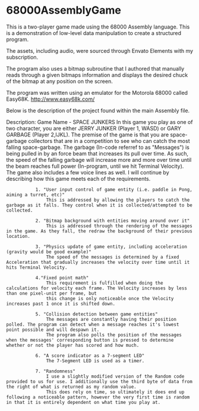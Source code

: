 # 68000AssemblyGame
This is a two-player game made using the 68000 Assembly language. 
This is a demonstration of low-level data manipulation to create a structured program.

The assets, including audio, were sourced through Envato Elements with my subscription. 

The program also uses a bitmap subroutine that I authored that manually reads through a given bitmaps information and displays the desired chuck of the bitmap at any position on the screen.

The program was written using an emulator for the Motorola 68000 called Easy68K. 
http://www.easy68k.com/

Below is the description of the project found within the main Assembly file.

 Description: Game Name - SPACE JUNKERS
               In this game you play as one of two character, you are either JERRY JUNKER (Player 1, WASD) or GARY GARBAGE (Player 2,IJKL).
               The premise of the game is that you are space-garbage collectors that are in a competition to see who can catch the most falling
               space-garbage. The garbage (In-code referref to as "Messages") is being pulled in by an force beam that increases its pull over time.
               As such, the speed of the falling garbage will increase more and more over time until the beam reaches full power (In-program, until we hit Terminal Velocity).
               The game also includes a few voice lines as well.
               I will continue by describing how this game meets each of the requirements.

               1. "User input control of game entity (i.e. paddle in Pong, aiming a turret, etc)"
                   This is addressed by allowing the players to catch the garbage as it falls. They control when it is collected/attempted to be collected.

               2. "Bitmap background with entities moving around over it"
                   This is addressed through the rendering of the messages in the game. As they fall, the redraw the background of their previous location.

               3. "Physics update of game entity, including acceleration (gravity would be good example)"
                   The speed of the messages is determined by a fixed Acceleration that gradually increases the velocity over time until it hits Terminal Velocity.

               4."Fixed point math"
                   This requirement is fulfilled when doing the calculations for velocity each frame. The Velocity increases by less than one pixel-unit per frame, but
                   this change is only noticeable once the Velocity increases past 1 once it is shifted down.

               5. "Collision detection between game entities"
                   The messages are constantly having their position polled. The program can detect when a message reaches it's lowest point possible and will despawn it.
                   The program also polls the position of the messages when the messages' corresponding button is pressed to determine whether or not the player has scored and how much.

               6. "A score indicator as a 7-segment LED"
                   The 7-Segment LED is used as a timer.

               7. "Randomness"
                   I use a slightly modified version of the Random code provided to us for use. I additionally use the third byte of data from the right of what is returned as my random value.
                   This does rely on time, so ultimately it does end up following a noticeable pattern, however the very first time is random in that it is entirely dependent on what time you play at.


